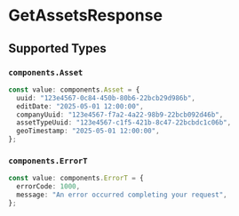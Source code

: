 # GetAssetsResponse


## Supported Types

### `components.Asset`

```typescript
const value: components.Asset = {
  uuid: "123e4567-0c84-450b-80b6-22bcb29d986b",
  editDate: "2025-05-01 12:00:00",
  companyUuid: "123e4567-f7a2-4a22-98b9-22bcb092d46b",
  assetTypeUuid: "123e4567-c1f5-421b-8c47-22bcbdc1c06b",
  geoTimestamp: "2025-05-01 12:00:00",
};
```

### `components.ErrorT`

```typescript
const value: components.ErrorT = {
  errorCode: 1000,
  message: "An error occurred completing your request",
};
```

